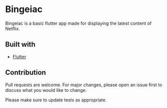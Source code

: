 # Bingeiac
Bingeiac is a basic flutter app made for displaying the latest content of Netflix.

## Built with
* [Flutter](https://flutter.dev/)

## Contribution
Pull requests are welcome. For major changes, please open an issue first to discuss what you would like to change.

Please make sure to update tests as appropriate.
